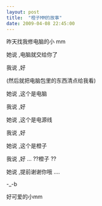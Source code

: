 ```yaml
---
layout: post
title:  "橙子MM的故事"
date: 2009-04-08 22:45:00
---
```


昨天找我修电脑的小 mm

她说 ,电脑就交给你了

我说 ,好

(然后就把电脑包里的东西清点给我看)

她说 ,这个是电脑

我说 ,好

她说 ,这个是电源线

我说 ,好

她说 ,这个是橙子

我说 ,好 ... ??橙子 ??

她说 ,提前谢谢你哦 ....

 

 -_-b

 

好可爱的小mm


